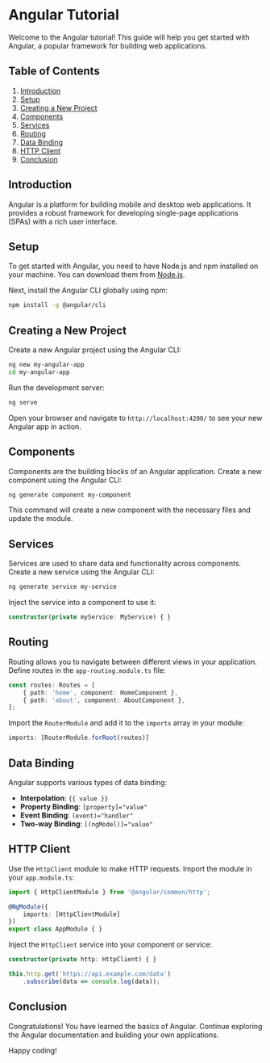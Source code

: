 # Angular Tutorial

Welcome to the Angular tutorial! This guide will help you get started with Angular, a popular framework for building web applications.

## Table of Contents
1. [Introduction](#introduction)
2. [Setup](#setup)
3. [Creating a New Project](#creating-a-new-project)
4. [Components](#components)
5. [Services](#services)
6. [Routing](#routing)
7. [Data Binding](#data-binding)
8. [HTTP Client](#http-client)
9. [Conclusion](#conclusion)

## Introduction
Angular is a platform for building mobile and desktop web applications. It provides a robust framework for developing single-page applications (SPAs) with a rich user interface.

## Setup
To get started with Angular, you need to have Node.js and npm installed on your machine. You can download them from [Node.js](https://nodejs.org/).

Next, install the Angular CLI globally using npm:
```bash
npm install -g @angular/cli
```

## Creating a New Project
Create a new Angular project using the Angular CLI:
```bash
ng new my-angular-app
cd my-angular-app
```
Run the development server:
```bash
ng serve
```
Open your browser and navigate to `http://localhost:4200/` to see your new Angular app in action.

## Components
Components are the building blocks of an Angular application. Create a new component using the Angular CLI:
```bash
ng generate component my-component
```
This command will create a new component with the necessary files and update the module.

## Services
Services are used to share data and functionality across components. Create a new service using the Angular CLI:
```bash
ng generate service my-service
```
Inject the service into a component to use it:
```typescript
constructor(private myService: MyService) { }
```

## Routing
Routing allows you to navigate between different views in your application. Define routes in the `app-routing.module.ts` file:
```typescript
const routes: Routes = [
    { path: 'home', component: HomeComponent },
    { path: 'about', component: AboutComponent },
];
```
Import the `RouterModule` and add it to the `imports` array in your module:
```typescript
imports: [RouterModule.forRoot(routes)]
```

## Data Binding
Angular supports various types of data binding:
- **Interpolation**: `{{ value }}`
- **Property Binding**: `[property]="value"`
- **Event Binding**: `(event)="handler"`
- **Two-way Binding**: `[(ngModel)]="value"`

## HTTP Client
Use the `HttpClient` module to make HTTP requests. Import the module in your `app.module.ts`:
```typescript
import { HttpClientModule } from '@angular/common/http';

@NgModule({
    imports: [HttpClientModule]
})
export class AppModule { }
```
Inject the `HttpClient` service into your component or service:
```typescript
constructor(private http: HttpClient) { }

this.http.get('https://api.example.com/data')
    .subscribe(data => console.log(data));
```

## Conclusion
Congratulations! You have learned the basics of Angular. Continue exploring the Angular documentation and building your own applications.

Happy coding!